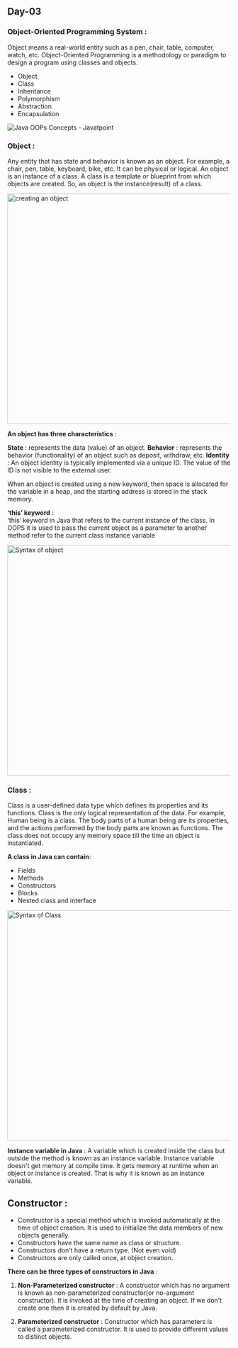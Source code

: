 ## Day-03

### **Object-Oriented Programming System** :
Object means a real-world entity such as a pen, chair, table, computer, watch, etc. Object-Oriented Programming is a methodology or paradigm to design a program using classes and objects.

- Object
- Class
- Inheritance
- Polymorphism
- Abstraction
- Encapsulation


![Java OOPs Concepts - Javatpoint](https://user-images.githubusercontent.com/106432362/194367667-fd4d63d2-a02b-4a91-9768-214da60895a2.jpeg)

### **Object** :
Any entity that has state and behavior is known as an object. For example, a chair, pen, table, keyboard, bike, etc. It can be physical or logical.
An object is an instance of a class. A class is a template or blueprint from which objects are created. So, an object is the instance(result) of a class.

<img width="520" alt="creating an object " src="https://user-images.githubusercontent.com/106432362/194375136-cad72f43-7674-44f8-bf68-0b8554c21f93.png">


**An object has three characteristics** :

**State** :
represents the data (value) of an object.
**Behavior** : 
represents the behavior (functionality) of an object such as deposit, withdraw, etc.
**Identity** : 
An object identity is typically implemented via a unique ID. The value of the ID is not visible to the external user.



When an object is created using a new keyword, then space is allocated for the variable in a heap, and the starting address is stored in the stack memory.

**‘this’ keyword** :  
‘this’ keyword in Java that refers to the current instance of the class. In OOPS it is used to pass the current object as a parameter to another method refer to the current class instance variable


<img width="520" alt="Syntax of object " src="https://user-images.githubusercontent.com/106432362/194374971-6c7197a7-9c00-43fc-b406-ff30372895de.png">




### **Class** :
Class is a user-defined data type which defines its properties and its functions. Class is the only logical representation of the data. For example, Human being is a class. The body parts of a human being are its properties, and the actions performed by the body parts are known as functions. The class does not occupy any memory space till the time an object is instantiated. 

**A class in Java can contain**:

- Fields
- Methods
- Constructors
- Blocks
- Nested class and interface

<img width="520" alt="Syntax of Class" src="https://user-images.githubusercontent.com/106432362/194374231-e8e0c662-34fd-4149-afc9-ec2c0761ee61.png">

**Instance variable in Java** :
A variable which is created inside the class but outside the method is known as an instance variable. Instance variable doesn't get memory at compile time. It gets memory at runtime when an object or instance is created. That is why it is known as an instance variable.


## **Constructor** :
- Constructor is a special method which is invoked automatically at the time of object creation. It is used to initialize the data members of new objects generally. 
- Constructors have the same name as class or structure. 
- Constructors don’t have a return type. (Not even void)
- Constructors are only called once, at object creation.

**There can be three types of constructors in Java** : 
1. **Non-Parameterized constructor** : A constructor which has no argument is known as non-parameterized constructor(or no-argument constructor). It is invoked at the time of creating an object. If we don’t create one then it is created by default by Java.



2. **Parameterized constructor** : Constructor which has parameters is called a parameterized constructor. It is used to provide 
different values to distinct objects. 
